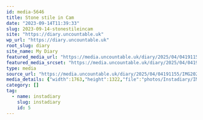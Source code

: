 ```yaml
---
id: media-5646
title: Stone stile in Cam
date: "2023-09-14T11:39:33"
slug: 2023-09-14-stonestileincam
site: "https://diary.uncountable.uk"
wp_url: "https://diary.uncountable.uk"
root_slug: diary
site_name: My Diary
featured_media_url: "https://media.uncountable.uk/diary/2025/04/04191155/IMG20230914123933.webp"
featured_media_srcset: "https://media.uncountable.uk/diary/2025/04/04191155/IMG20230914123933-300x225.webp 300w, https://media.uncountable.uk/diary/2025/04/04191155/IMG20230914123933-1024x768.webp 1024w, https://media.uncountable.uk/diary/2025/04/04191155/IMG20230914123933-150x150.webp 150w, https://media.uncountable.uk/diary/2025/04/04191155/IMG20230914123933-640x480.webp 640w, https://media.uncountable.uk/diary/2025/04/04191155/IMG20230914123933.webp 1763w"
type: media
source_url: "https://media.uncountable.uk/diary/2025/04/04191155/IMG20230914123933.webp"
media_details: {"width":1763,"height":1322,"file":"photos/Instadiary/IMG20230914123933.webp","filesize":158116,"sizes":{"medium":{"file":"IMG20230914123933-300x225.webp","width":300,"height":225,"filesize":26746,"mime_type":"image/webp","source_url":"https://media.uncountable.uk/diary/2025/04/04191155/IMG20230914123933-300x225.webp"},"large":{"file":"IMG20230914123933-1024x768.webp","width":1024,"height":768,"filesize":207828,"mime_type":"image/webp","source_url":"https://media.uncountable.uk/diary/2025/04/04191155/IMG20230914123933-1024x768.webp"},"thumbnail":{"file":"IMG20230914123933-150x150.webp","width":150,"height":150,"filesize":8922,"mime_type":"image/webp","source_url":"https://media.uncountable.uk/diary/2025/04/04191155/IMG20230914123933-150x150.webp"},"mobwidth":{"file":"IMG20230914123933-640x480.webp","width":640,"height":480,"filesize":105322,"mime_type":"image/webp","source_url":"https://media.uncountable.uk/diary/2025/04/04191155/IMG20230914123933-640x480.webp"},"full":{"file":"IMG20230914123933.webp","width":1763,"height":1322,"mime_type":"image/webp","source_url":"https://media.uncountable.uk/diary/2025/04/04191155/IMG20230914123933.webp"}},"image_meta":{"aperture":"0","credit":"","camera":"","caption":"","created_timestamp":"0","copyright":"","focal_length":"0","iso":"0","shutter_speed":"0","title":"","orientation":"0","keywords":[]}}
category: []
tag:
  - name: instadiary
    slug: instadiary
    id: 5
---
```


